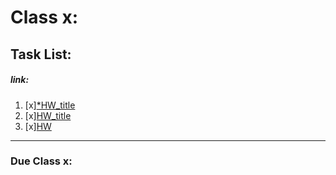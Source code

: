 # Class x: 
## Task List:
##### link: 
1. [x][*HW_title](url)
2. [x][HW_title](url)    
3. [x][HW](url)

---
### Due Class x:
